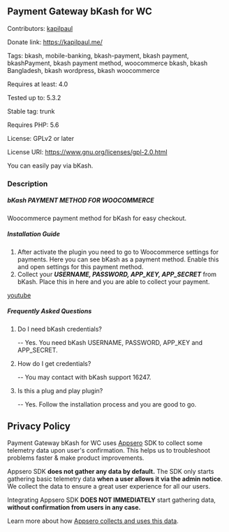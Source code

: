 ## Payment Gateway bKash for WC

Contributors: [kapilpaul](https://kapilpaul.me)

Donate link: https://kapilpaul.me/

Tags: bkash, mobile-banking, bkash-payment, bkash payment, bkashPayment, bkash payment method, woocommerce bkash, bkash Bangladesh, bkash wordpress, bkash woocommerce

Requires at least: 4.0

Tested up to: 5.3.2

Stable tag: trunk

Requires PHP: 5.6

License: GPLv2 or later

License URI: https://www.gnu.org/licenses/gpl-2.0.html

You can easily pay via bKash.

### Description

##### bKash PAYMENT METHOD FOR WOOCOMMERCE

Woocommerce payment method for bKash for easy checkout.


##### Installation Guide

1. After activate the plugin you need to go to Woocommerce settings for payments. Here you can see bKash as a payment method. Enable this and open settings for this payment method.
2. Collect your <b><i>USERNAME, PASSWORD, APP_KEY, APP_SECRET</i></b> from bKash. Place this in here and you are able to collect your payment.

[youtube](https://www.youtube.com/watch?v=U83RE3Kfy1A)

##### Frequently Asked Questions

1. Do I need bKash credentials?

    -- Yes. You need bKash USERNAME, PASSWORD, APP_KEY and APP_SECRET.

2. How do I get credentials?

    -- You may contact with bKash support 16247.

3. Is this a plug and play plugin?

    -- Yes. Follow the installation process and you are good to go.
    
## Privacy Policy
Payment Gateway bKash for WC uses [Appsero](https://appsero.com) SDK to collect some telemetry data upon user's confirmation. This helps us to troubleshoot problems faster & make product improvements.
    
Appsero SDK **does not gather any data by default.** The SDK only starts gathering basic telemetry data **when a user allows it via the admin notice**. We collect the data to ensure a great user experience for all our users.
    
Integrating Appsero SDK **DOES NOT IMMEDIATELY** start gathering data, **without confirmation from users in any case.**
    
Learn more about how [Appsero collects and uses this data](https://appsero.com/privacy-policy/).
